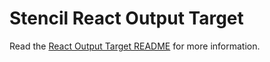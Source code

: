 # Stencil React Output Target

Read the [React Output Target README](./packages/react-output-target/README.md) for more information.